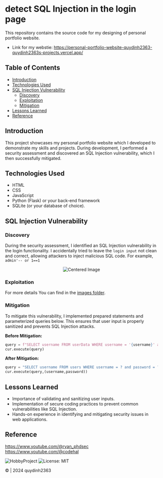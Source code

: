 # detect SQL Injection in the login page

This repository contains the source code for my designing of personal portfolio website.
- Link for my webstie: https://personal-portfolio-website-quydinh2363-quydinh2363s-projects.vercel.app/

## Table of Contents

- [Introduction](#introduction)
- [Technologies Used](#technologies-used)
- [SQL Injection Vulnerability](#sql-injection-vulnerability)
  - [Discovery](#discovery)
  - [Exploitation](#exploitation)
  - [Mitigation](#mitigation)
- [Lessons Learned](#lessons-learned)
- [Reference](#reference)

## Introduction

This project showcases my personal portfolio website which I developed to demonstrate my skills and projects. During development, I performed a security assessment and discovered an SQL Injection vulnerability, which I then successfully mitigated.

## Technologies Used

- HTML
- CSS
- JavaScript
- Python (Flask) or your back-end framework
- SQLite (or your database of choice).

## SQL Injection Vulnerability

### Discovery

During the security assessment, I identified an SQL Injection vulnerability in the login functionality. I accidentally tried to leave the `login input` not clean and correct, allowing attackers to inject malicious SQL code.
For example, `admin'-- or 1==1`

<div <div align="center">
    <img src="https://github.com/quydinh2363/bypass_login_web/blob/main/images/login%20page.png" alt="Centered Image">
</div>

### Exploitation

For more details
You can find in the <a href="https://github.com/quydinh2363/bypass_login_web/tree/main/images">images folder</a>.


### Mitigation

To mitigate this vulnerability, I implemented prepared statements and parameterized queries below. This ensures that user input is properly sanitized and prevents SQL Injection attacks.

**Before Mitigation:**
```python
query = f"SELECT username FROM userData WHERE username = '{username}' and password ='{password}'"
cur.execute(query)
```
**After Mitigation:**
```python
query = "SELECT username FROM users WHERE username = ? and password = ?"
cur.execute(query,(username,password))
```
## Lessons Learned
 - Importance of validating and sanitizing user inputs.
 - Implementation of secure coding practices to prevent common vulnerabilities like SQL Injection.
 - Hands-on experience in identifying and mitigating security issues in web applications.

## Reference

https://www.youtube.com/@ryan_phdsec
https://www.youtube.com/@codehal

![HobbyProject](https://img.shields.io/badge/version-1.0-blue.svg)
![License: MIT](https://img.shields.io/badge/License-MIT-yellow.svg)

© | 2024 quydinh2363


   




